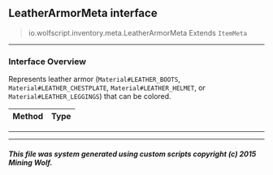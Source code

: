## LeatherArmorMeta __interface__

>io.wolfscript.inventory.meta.LeatherArmorMeta
>Extends `ItemMeta`

---

### Interface Overview

Represents leather armor (`Material#LEATHER_BOOTS`, `Material#LEATHER_CHESTPLATE`, `Material#LEATHER_HELMET`, or `Material#LEATHER_LEGGINGS`) that can be colored.

Method | Type   
--- | :--- 



---

---


##### This file was system generated using custom scripts copyright (c) 2015 Mining Wolf.
	


